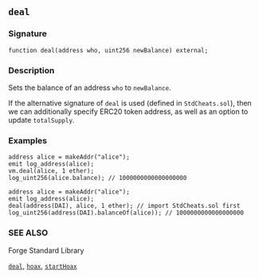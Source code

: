 ## `deal`

### Signature

```solidity
function deal(address who, uint256 newBalance) external;
```

### Description

Sets the balance of an address `who` to `newBalance`.

If the alternative signature of `deal` is used (defined in `StdCheats.sol`), then we can additionally specify ERC20 token address, as well as an option to update `totalSupply`.

### Examples

```solidity
address alice = makeAddr("alice");
emit log_address(alice);
vm.deal(alice, 1 ether);
log_uint256(alice.balance); // 1000000000000000000
```

```solidity
address alice = makeAddr("alice");
emit log_address(alice);
deal(address(DAI), alice, 1 ether); // import StdCheats.sol first
log_uint256(address(DAI).balanceOf(alice)); // 1000000000000000000
```

### SEE ALSO

Forge Standard Library

[`deal`](../reference/forge-std/deal.md), [`hoax`](../reference/forge-std/hoax.md), [`startHoax`](../reference/forge-std/startHoax.md)
